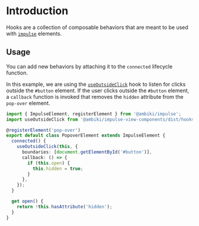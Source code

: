 # Introduction

Hooks are a collection of composable behaviors that are meant to be used with [`impulse`](https://github.com/Ambiki/impulse)
elements.

## Usage

You can add new behaviors by attaching it to the `connected` lifecycle function.

In this example, we are using the [`useOutsideClick`](/hooks/use-outside-click) hook to listen for clicks outside the
`#button` element. If the user clicks outside the `#button` element, a `callback` function is invoked that removes
the `hidden` attribute from the `pop-over` element.

```ts
import { ImpulseElement, registerElement } from '@ambiki/impulse';
import useOutsideClick from '@ambiki/impulse-view-components/dist/hooks/use_outside_click';

@registerElement('pop-over')
export default class PopoverElement extends ImpulseElement {
  connected() {
    useOutsideClick(this, {
      boundaries: [document.getElementById('#button')],
      callback: () => {
        if (this.open) {
          this.hidden = true;
        }
      },
    });
  }

  get open() {
    return !this.hasAttribute('hidden');
  }
}
```
